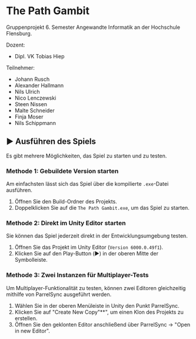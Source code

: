 # The Path Gambit
Gruppenprojekt 6. Semester Angewandte Informatik an der Hochschule Flensburg.

Dozent:

- Dipl. VK Tobias Hiep

Teilnehmer:

- Johann Rusch
- Alexander Hallmann
- Nils Ulrich
- Nico Lenczewski
- Steen Nissen
- Malte Schneider
- Finja Moser
- Nils Schippmann

## ▶️ Ausführen des Spiels

Es gibt mehrere Möglichkeiten, das Spiel zu starten und zu testen.

### Methode 1: Gebuildete Version starten

Am einfachsten lässt sich das Spiel über die kompilierte `.exe`-Datei ausführen.

1.  Öffnen Sie den Build-Ordner des Projekts.
2.  Doppelklicken Sie auf die `The Path Gambit.exe`, um das Spiel zu starten.

### Methode 2: Direkt im Unity Editor starten

Sie können das Spiel jederzeit direkt in der Entwicklungsumgebung testen.

1.  Öffnen Sie das Projekt im Unity Editor (`Version 6000.0.49f1`).
2.  Klicken Sie auf den Play-Button (▶️) in der oberen Mitte der Symbolleiste.

### Methode 3: Zwei Instanzen für Multiplayer-Tests

Um Multiplayer-Funktionalität zu testen, können zwei Editoren gleichzeitig mithilfe von ParrelSync ausgeführt werden.

1.  Wählen Sie in der oberen Menüleiste in Unity den Punkt ParrelSync.
2.  Klicken Sie auf "Create New Copy"**", um einen Klon des Projekts zu erstellen.
3.  Öffnen Sie den geklonten Editor anschließend über ParrelSync -> "Open in new Editor".
